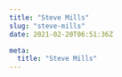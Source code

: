 ```yaml
---
title: "Steve Mills"
slug: "steve-mills"
date: 2021-02-20T06:51:36Z

meta:
  title: "Steve Mills"
---
```


